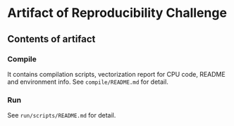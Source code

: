 # Artifact of Reproducibility Challenge

## Contents of artifact

### Compile

It contains compilation scripts, vectorization report for CPU code, README and environment info. See `compile/README.md` for detail.

### Run

See `run/scripts/README.md` for detail.
